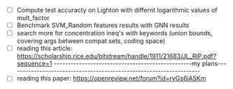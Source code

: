 - [ ] Compute test accuracty on Lighton with differnt logarithmic values of mult_factor 
- [ ] Benchmark SVM_Random features results with GNN results
- [ ] search more for concentration ineq's with keywords (union bounds, covering args between compat sets, coding space)
- [ ] reading this article: https://scholarship.rice.edu/bitstream/handle/1911/21683/JL_RIP.pdf?sequence=1
-------------------------------------------------my plans--------------------------------------------------------------------
- [ ] reading this paper: https://openreview.net/forum?id=ryGs6iA5Km

